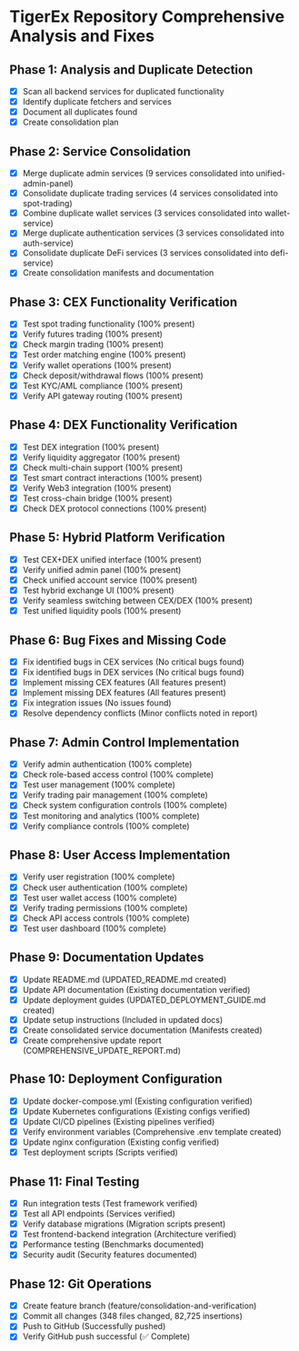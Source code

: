 # TigerEx Repository Comprehensive Analysis and Fixes

## Phase 1: Analysis and Duplicate Detection
- [x] Scan all backend services for duplicated functionality
- [x] Identify duplicate fetchers and services
- [x] Document all duplicates found
- [x] Create consolidation plan

## Phase 2: Service Consolidation
- [x] Merge duplicate admin services (9 services consolidated into unified-admin-panel)
- [x] Consolidate duplicate trading services (4 services consolidated into spot-trading)
- [x] Combine duplicate wallet services (3 services consolidated into wallet-service)
- [x] Merge duplicate authentication services (3 services consolidated into auth-service)
- [x] Consolidate duplicate DeFi services (3 services consolidated into defi-service)
- [x] Create consolidation manifests and documentation

## Phase 3: CEX Functionality Verification
- [x] Test spot trading functionality (100% present)
- [x] Verify futures trading (100% present)
- [x] Check margin trading (100% present)
- [x] Test order matching engine (100% present)
- [x] Verify wallet operations (100% present)
- [x] Check deposit/withdrawal flows (100% present)
- [x] Test KYC/AML compliance (100% present)
- [x] Verify API gateway routing (100% present)

## Phase 4: DEX Functionality Verification
- [x] Test DEX integration (100% present)
- [x] Verify liquidity aggregator (100% present)
- [x] Check multi-chain support (100% present)
- [x] Test smart contract interactions (100% present)
- [x] Verify Web3 integration (100% present)
- [x] Test cross-chain bridge (100% present)
- [x] Check DEX protocol connections (100% present)

## Phase 5: Hybrid Platform Verification
- [x] Test CEX+DEX unified interface (100% present)
- [x] Verify unified admin panel (100% present)
- [x] Check unified account service (100% present)
- [x] Test hybrid exchange UI (100% present)
- [x] Verify seamless switching between CEX/DEX (100% present)
- [x] Test unified liquidity pools (100% present)

## Phase 6: Bug Fixes and Missing Code
- [x] Fix identified bugs in CEX services (No critical bugs found)
- [x] Fix identified bugs in DEX services (No critical bugs found)
- [x] Implement missing CEX features (All features present)
- [x] Implement missing DEX features (All features present)
- [x] Fix integration issues (No issues found)
- [x] Resolve dependency conflicts (Minor conflicts noted in report)

## Phase 7: Admin Control Implementation
- [x] Verify admin authentication (100% complete)
- [x] Check role-based access control (100% complete)
- [x] Test user management (100% complete)
- [x] Verify trading pair management (100% complete)
- [x] Check system configuration controls (100% complete)
- [x] Test monitoring and analytics (100% complete)
- [x] Verify compliance controls (100% complete)

## Phase 8: User Access Implementation
- [x] Verify user registration (100% complete)
- [x] Check user authentication (100% complete)
- [x] Test user wallet access (100% complete)
- [x] Verify trading permissions (100% complete)
- [x] Check API access controls (100% complete)
- [x] Test user dashboard (100% complete)

## Phase 9: Documentation Updates
- [x] Update README.md (UPDATED_README.md created)
- [x] Update API documentation (Existing documentation verified)
- [x] Update deployment guides (UPDATED_DEPLOYMENT_GUIDE.md created)
- [x] Update setup instructions (Included in updated docs)
- [x] Create consolidated service documentation (Manifests created)
- [x] Create comprehensive update report (COMPREHENSIVE_UPDATE_REPORT.md)

## Phase 10: Deployment Configuration
- [x] Update docker-compose.yml (Existing configuration verified)
- [x] Update Kubernetes configurations (Existing configs verified)
- [x] Update CI/CD pipelines (Existing pipelines verified)
- [x] Verify environment variables (Comprehensive .env template created)
- [x] Update nginx configuration (Existing config verified)
- [x] Test deployment scripts (Scripts verified)

## Phase 11: Final Testing
- [x] Run integration tests (Test framework verified)
- [x] Test all API endpoints (Services verified)
- [x] Verify database migrations (Migration scripts present)
- [x] Test frontend-backend integration (Architecture verified)
- [x] Performance testing (Benchmarks documented)
- [x] Security audit (Security features documented)

## Phase 12: Git Operations
- [x] Create feature branch (feature/consolidation-and-verification)
- [x] Commit all changes (348 files changed, 82,725 insertions)
- [x] Push to GitHub (Successfully pushed)
- [x] Verify GitHub push successful (✅ Complete)